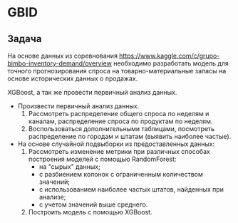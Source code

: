 # GBID
## Задача
На основе данных из соревнования https://www.kaggle.com/c/grupo-bimbo-inventory-demand/overview необходимо разработать модель для точного прогнозирования спроса на товарно-материальные запасы на основе исторических данных о продажах.

XGBoost, а так же провести первичный анализ данных.

* Произвести первичный анализ данных.
  1. Рассмотреть распределение общего спроса по неделям и каналам, распределение спроса по продуктам по неделям.
  2. Воспользоваться дополнительными таблицами, посмотреть распределение по городам и штатам (выявить наиболее частые).
* На основе случайной подвыборки из предоставленных данных:
  1. Рассмотреть изменение метрики при различных способах построения моделей с помощью RandomForest:
     - на "сырых" данных;
     - с разбиением колонок с ограниченным количеством значений;
     - с использованием наиболее частых штатов, найденных при анализе;
     - с учетом значений выше среднего.
  3. Построить модель с помощью XGBoost.
